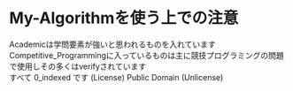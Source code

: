 # My-Algorithmを使う上での注意
Academicは学問要素が強いと思われるものを入れています  
Competitive_Programmingに入っているものは主に競技プログラミングの問題で使用しその多くはverifyされています  
すべて 0_indexed です
(License)
Public Domain (Unlicense)
